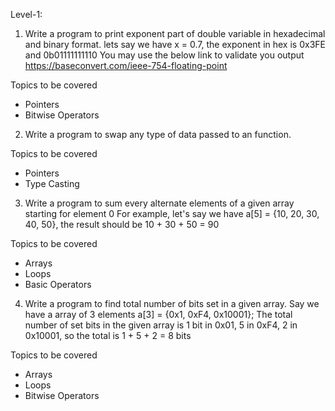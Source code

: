 Level-1:

 

1. Write a program to print exponent part of double variable in hexadecimal and binary format.
lets say we have x = 0.7, the exponent in hex is 0x3FE and 0b01111111110
You may use the below link to validate you output
https://baseconvert.com/ieee-754-floating-point

Topics to be covered
- Pointers
- Bitwise Operators


2. Write a program to swap any type of data passed to an function.

Topics to be covered
- Pointers
- Type Casting

 

3. Write a program to sum every alternate elements of a given array starting for element 0
For example, let's say we have a[5] = {10, 20, 30, 40, 50}, the result should be 10 + 30 + 50 = 90

Topics to be covered
- Arrays
- Loops
- Basic Operators

 

4. Write a program to find total number of bits set in a given array.
Say we have a array of 3 elements
a[3] = {0x1, 0xF4, 0x10001};
The total number of set bits in the given array is
1 bit in 0x01, 5 in 0xF4, 2 in 0x10001, so the total is 1 + 5 + 2 = 8 bits

Topics to be covered
- Arrays
- Loops
- Bitwise Operators
